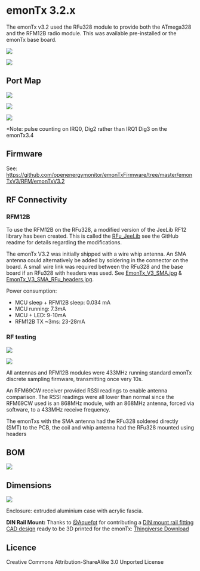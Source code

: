 # emonTx 3.2.x

The emonTx v3.2 used the RFu328 module to provide both the ATmega328 and the RFM12B radio module. This was available pre-installed or the emonTx base board. 

![](img/EmonTxV3_full_noCase_RFM12B_RFu328_small.JPG)

![](img/EmonTx_PCB_assembled_noHeaders.JPG)

## Port Map

![](img/EmonTx_V3.2_Labelled_Ports.jpg)

![](img/EmonTxV3-io.png)

![](img/EmonTx_V3.4_portmap.png)

*Note: pulse counting on IRQ0, Dig2 rather than IRQ1 Dig3 on the emonTx3.4 

## Firmware

See: [https://github.com/openenergymonitor/emonTxFirmware/tree/master/emonTxV3/RFM/emonTxV3.2 ](https://github.com/openenergymonitor/emonTxFirmware/tree/master/emonTxV3/RFM/emonTxV3.2 )

## RF Connectivity

### RFM12B

To use the RFM12B on the RFu328, a modified version of the JeeLib RF12 library has been created. This is called the [RFu_JeeLib](https://github.com/openenergymonitor/RFu_jeelib) see the GitHub readme for details regarding the modifications. 

The emonTx V3.2 was initially shipped with a wire whip antenna. An SMA antenna could alternatively be added by soldering in the connector on the board. A small wire link was required between the RFu328 and the base board if an RFu328 with headers was used. See [EmonTx_V3_SMA.jpg](img/EmonTx_V3_SMA.jpg) & [EmonTx_V3_SMA_RFu_headers.jpg](img/EmonTx_V3_SMA_RFu_headers.jpg).

Power consumption:

- MCU sleep + RFM12B sleep: 0.034 mA
- MCU running: 7.3mA 
- MCU + LED: 9-10mA
- RFM12B TX ~3ms: 23-28mA

### RF testing

![](img/EmonTx_ant_test_photo.jpg)

![](img/EmonTxV3_ant_test.png)

All antennas and RFM12B modules were 433MHz running standard emonTx discrete sampling firmware, transmitting once very 10s.

An RFM69CW receiver provided RSSI readings to enable antenna comparison. The RSSI readings were all lower than normal since the RFM69CW used is an 868MHz module, with an 868MHz antenna, forced via software, to a 433MHz receive frequency.

The emonTxs with the SMA antenna had the RFu328 soldered directly (SMT) to the PCB, the coil and whip antenna had the RFu328 mounted using headers 

## BOM

![](img/EmonTx_V3.2_BOM.png)

## Dimensions

![](img/EmonTxV3.2_brd_dimentions.png)

Enclosure: extruded aluminium case with acrylic fascia.

**DIN Rail Mount:** Thanks to [@Aquefot](http://twitter.ccom/Aquefot) for contributing a [DIN mount rail fitting CAD design](https://twitter.com/aquefot/status/413708371809026048/photo/1) ready to be 3D printed for the emonTx: [Thingiverse Download](http://www.thingiverse.com/thing:208177) 

## Licence

Creative Commons Attribution-ShareAlike 3.0 Unported License

